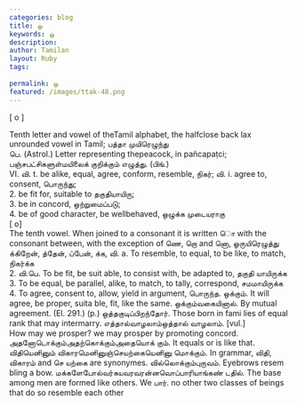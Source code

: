 ```yaml
---
categories: blog
title: ஒ
keywords: ஒ
description: 
author: Tamilan
layout: Ruby
tags: 
 
permalink: ஒ
featured: /images/ttak-48.png
---
```

  
[ o ]  
  
Tenth letter and vowel of theTamil alphabet, the halfclose back lax unrounded vowel in Tamil; பத்தா முயிரெழுந்து  
பெ. (Astrol.) Letter representing thepeacock, in pañcapaṭci; பஞ்சபட்சிகளுள்மயிலைக் குறிக்கும் எழுத்து. (பிங்.)  
VI. வி. t. be alike, equal, agree, conform, resemble, நிகர்; வி. i. agree to, consent, பொருந்து;  
2. be fit for, suitable to தகுதியாயிரு;  
3. be in concord, ஒற்றுமைப்படு;  
4. be of good character, be wellbehaved, ஒழுக்க முடையராகு  
[ o]  
The tenth vowel. When joined to a consonant it is written ொ with the consonant between, with the exception of ணெ, றொ and னொ, ஓருயிரெழுத்து  
க்கிறேன், த்தேன், ப்பேன், க்க, வி. a. To resemble, to equal, to be like, to match, நிகர்க்க  
2. வி.பெ. To be fit, be suit able, to consist with, be adapted to, தகுதி யாயிருக்க  
3. To be equal, be parallel, alike, to match, to tally, correspond, சமமாயிருக்க  
4. To agree, consent to, allow, yield in argument, பொருந்த. ஒக்கும். It will agree, be proper, suita ble, fit, like the same. ஒக்கும்வகையினால். By mutual agreement. (El. 291.) (p.) ஒத்தகுடிப்பிறந்தோர். Those born in fami lies of equal rank that may intermarry. எத்தால்வாழலாம்ஒத்தால் வாழலாம். [vul.]  
How may we prosper? we may prosper by promoting concord. அதனோடொக்கும்அதற்கொக்கும்அதையொக் கும். It equals or is like that. விதியெனினும் விகாரமெனினுஞ்செயற்கையெனினு மொக்கும். In grammar, விதி, விகாரம் and செ யற்கை are synonymes. வில்லொக்கும்புருவம். Eyebrows resem bling a bow. மக்களேபோல்வர்கயவரவரன்னவொப்பாரியாங்கண் டதில். The base among men are formed like others. We பார். no other two classes of beings that do so resemble each other